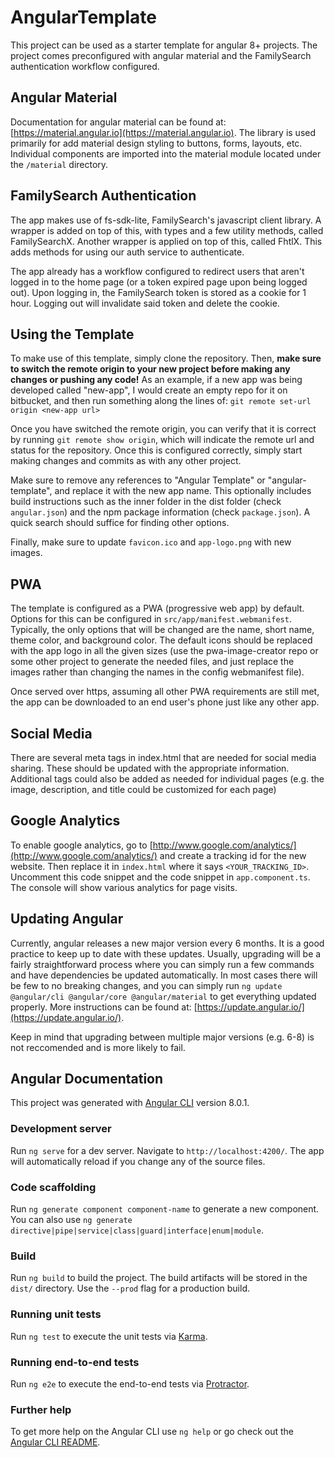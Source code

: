# AngularTemplate

This project can be used as a starter template for angular 8+ projects.
The project comes preconfigured with angular material and  the FamilySearch authentication workflow configured.

## Angular Material

Documentation for angular material can be found at: [https://material.angular.io](https://material.angular.io).
The library is used primarily for add material design styling to buttons, forms, layouts, etc. Individual components are imported into the material module located under the `/material` directory.

## FamilySearch Authentication

The app makes use of fs-sdk-lite, FamilySearch's javascript client library. A wrapper is added on top of this, with types and a few utility methods, called FamilySearchX. Another wrapper is applied on top of this, called FhtlX. This adds methods for using our auth service to authenticate.

The app already has a workflow configured to redirect users that aren't logged in to the home page (or a token expired page upon being logged out). Upon logging in, the FamilySearch token is stored as a cookie for 1 hour. Logging out will invalidate said token and delete the cookie.

## Using the Template

To make use of this template, simply clone the repository. Then, <b>make sure to switch the remote origin to your new project before making any changes or pushing any code!</b> As an example, if a new app was being developed called "new-app", I would create an empty repo for it on bitbucket, and then run something along the lines of: `git remote set-url origin <new-app url>`

Once you have switched the remote origin, you can verify that it is correct by running `git remote show origin`, which will indicate the remote url and status for the repository. Once this is configured correctly, simply start making changes and commits as with any other project.

Make sure to remove any references to "Angular Template" or "angular-template", and replace it with the new app name. This optionally includes build instructions such as the inner folder in the dist folder (check `angular.json`) and the npm package information (check `package.json`). A quick search should suffice for finding other options.

Finally, make sure to update `favicon.ico` and `app-logo.png` with new images.

## PWA

The template is configured as a PWA (progressive web app) by default. Options for this can be configured in `src/app/manifest.webmanifest`. Typically, the only options that will be changed are the name, short name, theme color, and background color. The default icons should be replaced with the app logo in all the given sizes (use the pwa-image-creator repo or some other project to generate the needed files, and just replace the images rather than changing the names in the config webmanifest file).

Once served over https, assuming all other PWA requirements are still met, the app can be downloaded to an end user's phone just like any other app.

## Social Media

There are several meta tags in index.html that are needed for social media sharing. These should be updated with the appropriate information. Additional tags could also be added as needed for individual pages (e.g. the image, description, and title could be customized for each page)

## Google Analytics

To enable google analytics, go to [http://www.google.com/analytics/](http://www.google.com/analytics/) and create a tracking id for the new website. Then replace it in `index.html` where it says `<YOUR_TRACKING_ID>`. Uncomment this code snippet and the code snippet in `app.component.ts`. The console will show various analytics for page visits.

## Updating Angular

Currently, angular releases a new major version every 6 months. It is a good practice to keep up to date with these updates. Usually, upgrading will be a fairly straightforward process where you can simply run a few commands and have dependencies be updated automatically. In most cases there will be few to no breaking changes, and you can simply run `ng update @angular/cli @angular/core @angular/material` to get everything updated properly. More instructions can be found at: [https://update.angular.io/](https://update.angular.io/).

Keep in mind that upgrading between multiple major versions (e.g. 6-8) is not reccomended and is more likely to fail.

## Angular Documentation

This project was generated with [Angular CLI](https://github.com/angular/angular-cli) version 8.0.1.

### Development server

Run `ng serve` for a dev server. Navigate to `http://localhost:4200/`. The app will automatically reload if you change any of the source files.

### Code scaffolding

Run `ng generate component component-name` to generate a new component. You can also use `ng generate directive|pipe|service|class|guard|interface|enum|module`.

### Build

Run `ng build` to build the project. The build artifacts will be stored in the `dist/` directory. Use the `--prod` flag for a production build.

### Running unit tests

Run `ng test` to execute the unit tests via [Karma](https://karma-runner.github.io).

### Running end-to-end tests

Run `ng e2e` to execute the end-to-end tests via [Protractor](http://www.protractortest.org/).

### Further help

To get more help on the Angular CLI use `ng help` or go check out the [Angular CLI README](https://github.com/angular/angular-cli/blob/master/README.md).
